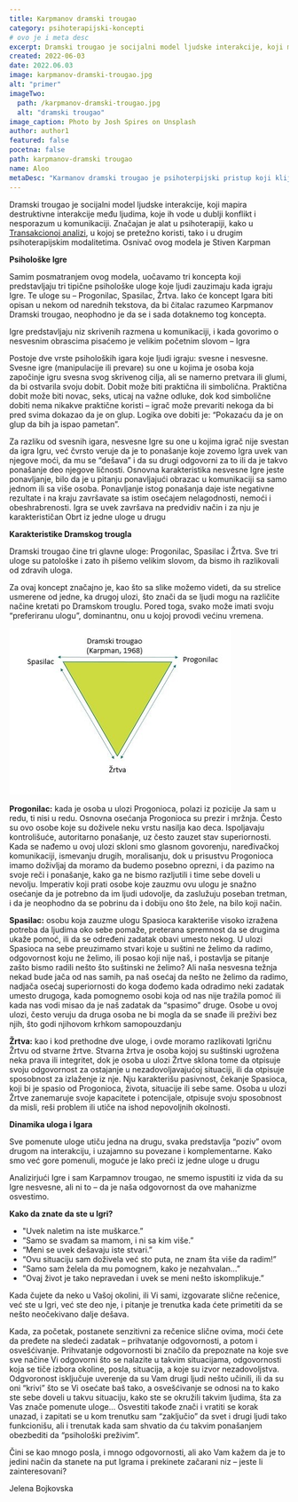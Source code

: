 ```yaml
---
title: Karpmanov dramski trougao
category: psihoterapijski-koncepti
# ovo je i meta desc
excerpt: Dramski trougao je socijalni model ljudske interakcije, koji mapira destruktivne interakcije među ljudima, koje ih vode u dublji konflikt...
created: 2022-06-03
date: 2022.06.03
image: karpmanov-dramski-trougao.jpg
alt: "primer"
imageTwo:
  path: /karpmanov-dramski-trougao.jpg
  alt: "dramski trougao"
image_caption: Photo by Josh Spires on Unsplash
author: author1
featured: false
pocetna: false
path: karpmanov-dramski trougao
name: Aloo
metaDesc: "Karmanov dramski trougao je psihoterpijski pristup koji klijentu pomaže da uoči da njegovo stanje posledica uloge u određenoj situaciji. Kako to prepoznati i kako se ponašati."
---
```



Dramski trougao je socijalni model ljudske interakcije, koji mapira destruktivne interakcije među ljudima, koje ih vode u dublji konflikt i nesporazum u komunikaciji. Značajan je alat u psihoterapiji, kako u [Transakcionoj analizi](/blog/psihoterapijski-pravci/osnovni-principi-transakcione-analize/), u kojoj se pretežno koristi, tako i u drugim psihoterapijskim modalitetima. Osnivač ovog modela je Stiven Karpman

**Psihološke Igre**

Samim posmatranjem ovog modela, uočavamo tri koncepta koji predstavljaju tri tipične psihološke uloge koje ljudi zauzimaju kada igraju Igre. Te uloge su – Progonilac, Spasilac, Žrtva. Iako će koncept Igara biti opisan u nekom od narednih tekstova, da bi čitalac razumeo Karpmanov Dramski trougao, neophodno je da se i sada dotaknemo tog koncepta. 

Igre predstavljaju niz skrivenih razmena u komunikaciji, i kada govorimo o nesvesnim obrascima pisaćemo je velikim početnim slovom – Igra

Postoje dve vrste psiholoških igara koje ljudi igraju: svesne i nesvesne. Svesne igre (manipulacije ili prevare) su one u kojima je osoba koja započinje igru svesna svog skrivenog cilja, ali se namerno pretvara ili glumi, da bi ostvarila svoju dobit. Dobit može biti praktična ili simbolična. Praktična dobit može biti novac, seks, uticaj na važne odluke, dok kod simbolične dobiti nema nikakve praktične koristi – igrač može prevariti nekoga da bi pred svima dokazao da je on glup. Logika ove dobiti je: “Pokazaću da je on glup da bih ja ispao pametan”. 

Za razliku od svesnih igara, nesvesne Igre su one u kojima igrač nije svestan da igra Igru, već čvrsto veruje da je to ponašanje koje zovemo Igra uvek van njegove moći, da mu se “dešava” i da su drugi odgovorni za to ili da je takvo ponašanje deo njegove ličnosti. Osnovna karakteristika nesvesne Igre jeste ponavljanje, bilo da je u pitanju ponavljajući obrazac u komunikaciji sa samo jednom ili sa više osoba. Ponavljanje istog ponašanja daje iste negativne rezultate i na kraju završavate sa istim osećajem nelagodnosti, nemoći i obeshrabrenosti. Igra se uvek završava na predvidiv način i za nju je karakterističan Obrt iz jedne uloge u drugu

**Karakteristike Dramskog trougla**

Dramski trougao čine tri glavne uloge: Progonilac, Spasilac i Žrtva. Sve tri uloge su patološke i zato ih pišemo velikim slovom, da bismo ih razlikovali od zdravih uloga.

Za ovaj koncept značajno je, kao što sa slike možemo videti, da su strelice usmerene od jedne, ka drugoj ulozi, što znači da se ljudi mogu na različite načine kretati po Dramskom trouglu. Pored toga, svako može imati svoju “preferiranu ulogu”, dominantnu, onu u kojoj provodi većinu vremena.

![karpmanov dramski trougao](../../../src/assets/img/karpmanov-dramski-trougao-2.jpg)

**Progonilac:** kada je osoba u ulozi Progonioca, polazi iz pozicije Ja sam u redu, ti nisi u redu. Osnovna osećanja Progonioca su prezir i mržnja. Često su ovo osobe koje su doživele neku vrstu nasilja kao deca. Ispoljavaju kontrolišuće, autoritarno ponašanje, uz često zauzet stav superiornosti. Kada se nađemo u ovoj ulozi skloni smo glasnom govorenju, naređivačkoj komunikaciji, ismevanju drugih, moralisanju, dok u prisustvu Progonioca imamo doživljaj da moramo da budemo posebno oprezni, i da pazimo na svoje reči i ponašanje, kako ga ne bismo razljutili i time sebe doveli u nevolju. Imperativ koji prati osobe koje zauzmu ovu ulogu je snažno osećanje da je potrebno da im ljudi udovolje, da zaslužuju poseban tretman, i da je neophodno da se pobrinu da i dobiju ono što žele, na bilo koji način. 


**Spasilac:** osobu koja zauzme ulogu Spasioca karakteriše visoko izražena potreba da ljudima oko sebe pomaže, preterana spremnost da se drugima ukaže pomoć, ili da se određeni zadatak obavi umesto nekog. U ulozi Spasioca na sebe preuzimamo stvari koje u suštini ne želimo da radimo, odgovornost koju ne želimo, ili posao koji nije naš, i postavlja se pitanje zašto bismo radili nešto što suštinski ne želimo? Ali naša nesvesna težnja nekad bude jača od nas samih, pa naš osećaj da nešto ne želimo da radimo, nadjača osećaj superiornosti do koga dođemo kada odradimo neki zadatak umesto drugoga, kada pomognemo osobi koja od nas nije tražila pomoć ili kada nas vodi misao da je naš zadatak da “spasimo” druge. Osobe u ovoj ulozi, često veruju da druga osoba ne bi mogla da se snađe ili preživi bez njih, što godi njihovom krhkom samopouzdanju

**Žrtva:** kao i kod prethodne dve uloge, i ovde moramo razlikovati Igričnu Žrtvu od stvarne žrtve. Stvarna žrtva je osoba kojoj su suštinski ugrožena neka prava ili integritet, dok je osoba u ulozi Žrtve sklona tome da otpisuje svoju odgovornost za ostajanje u nezadovoljavajućoj situaciji, ili da otpisuje sposobnost za izlaženje iz nje. Nju karakterišu pasivnost, čekanje Spasioca, koji bi je spasio od Progonioca, života, situacije ili sebe same. Osoba u ulozi Žrtve zanemaruje svoje kapacitete i potencijale, otpisuje svoju sposobnost da misli, reši problem ili utiče na ishod nepovoljnih okolnosti.

**Dinamika uloga i Igara**

Sve pomenute uloge utiču jedna na drugu, svaka predstavlja “poziv” ovom drugom na interakciju, i uzajamno su povezane i komplementarne. Kako smo već gore pomenuli, moguće je lako preći iz jedne uloge u drugu

Analizirjući Igre i sam Karpamnov trougao, ne smemo ispustiti iz vida da su Igre nesvesne, ali ni to – da je naša odgovornost da ove mahanizme osvestimo. 

**Kako da znate da ste u Igri?**

- "Uvek naletim na iste muškarce.”
- “Samo se svađam sa mamom, i ni sa kim više.”
- “Meni se uvek dešavaju iste stvari.”
- “Ovu situaciju sam doživela već sto puta, ne znam šta više da radim!”
- “Samo sam želela da mu pomognem, kako je nezahvalan...”
- “Ovaj život je tako nepravedan i uvek se meni nešto iskomplikuje.”


Kada čujete da neko u Vašoj okolini, ili Vi sami, izgovarate slične rečenice, već ste u Igri, već ste deo nje, i pitanje je trenutka kada ćete primetiti da se nešto neočekivano dalje dešava.

Kada, za početak, postanete senzitivni za rečenice slične ovima, moći ćete da pređete na sledeći zadatak – prihvatanje odgovornosti, a potom i osvešćivanje. Prihvatanje odgovornosti bi značilo da prepoznate na koje sve sve načine Vi odgovorni što se nalazite u takvim situacijama, odgovornosti koja se tiče izbora okoline, posla, situacija, a koje su izvor nezadovoljstva. Odgvoronost isključuje uverenje da su Vam drugi ljudi nešto učinili, ili da su oni “krivi” što se Vi osećate baš tako, a osvešćivanje se odnosi na to kako ste sebe doveli u takvu situaciju, kako ste se okružili takvim ljudima, šta za Vas znače pomenute uloge... Osvestiti takođe znači i vratiti se korak unazad, i zapitati se u kom trenutku sam “zaključio” da svet i drugi ljudi tako funkcionišu, ali i trenutak kada sam shvatio da ću takvim ponašanjem obezbediti da “psihološki preživim”.

Čini se kao mnogo posla, i mnogo odgovornosti, ali ako Vam kažem da je to jedini način da stanete na put Igrama i prekinete začarani niz – jeste li zainteresovani?




Jelena Bojkovska